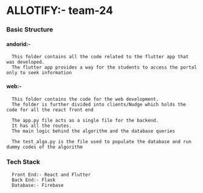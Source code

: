 # ALLOTIFY:- team-24

### Basic Structure 
#### andorid:-
      This folder contains all the code related to the flutter app that was developed. 
      The flutter app provides a way for the students to access the portal only to seek information
  
#### web:-
      This folder contains the code for the web development. 
      The folder is further divided into clients/Nudge which holds the code for all the react front end
      
      The app.py file acts as a single file for the backend.
      It has all the routes.
      The main logic behind the algorithm and the database queries
      
      The test_algo.py is the file used to populate the database and run dummy codes of the algorithm 
      
### Tech Stack

      Front End:- React and Flutter
      Back End:- Flask 
      Database:- Firebase
   
